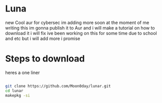 # Luna

new Cool aur for cybersec im adding more soon at the moment of me writing this im gonna publish it to Aur and i will make a tutorial on how to download it i will fix 
ive been working on this for some time due to school and etc but i will add more i promise

# Steps to download
heres a one liner
```bash

git clone https://github.com/Moon0day/lunar.git
cd lunar
makepkg -si
```
